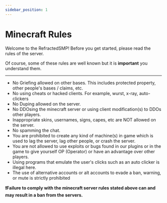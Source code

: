 ```yaml
---
sidebar_position: 1
---
```


# Minecraft Rules
Welcome to the RefractedSMP! Before you get started, please read the rules of the server.

Of course, some of these rules are well known but it is **important** you understand them.

--------------------------------------------------------------------------------------------------

- No Griefing allowed on other bases. This includes protected property, other people's bases / claims, etc.
- No using cheats or hacked clients. For example, wurst, x-ray, auto-clickers
- No Duping allowed on the server.
- No DDOsing the minecraft server or using client modification(s) to DDOs other players.
- Inappropriate skins, usernames, signs, capes, etc are NOT allowed on the server.
- No spamming the chat.
- You are prohibited to create any kind of machine(s) in game which is used to lag the server, lag other people, or crash  the server.
- You are not allowed to use exploits or bugs found in our plugins or in the game to give yourself OP (Operator) or have an advantage over other players.
- Using programs that emulate the user's clicks such as an auto clicker is illegal here.
- The use of alternative accounts or alt accounts to evade a ban, warning, or mute is strictly prohibited

**❗Failure to comply with the minecraft server rules stated above can and may result in a ban from the servers.**
